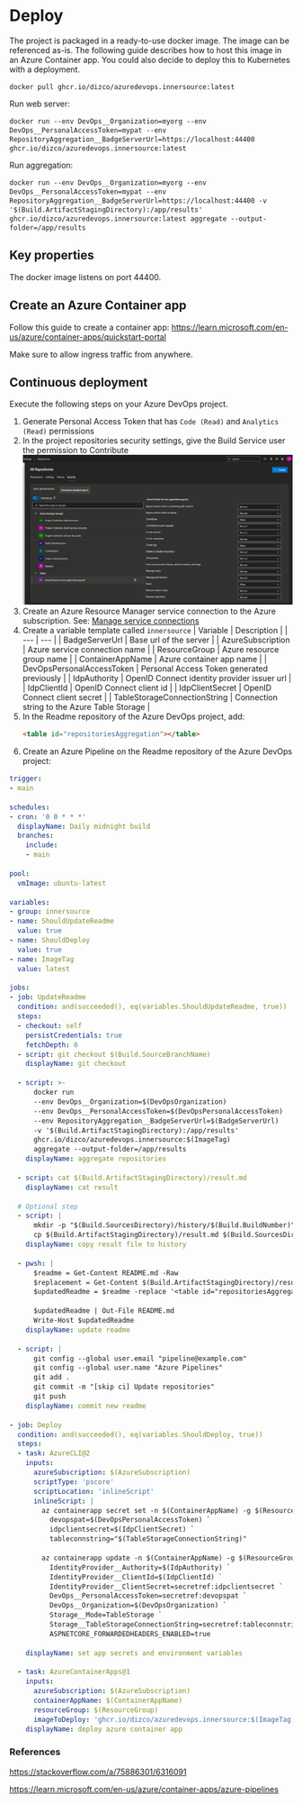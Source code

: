 # Deploy

The project is packaged in a ready-to-use docker image. The image can be referenced as-is. The following guide describes how to host this image in an Azure Container app. You could also decide to deploy this to Kubernetes with a deployment.

```shell
docker pull ghcr.io/dizco/azuredevops.innersource:latest
```

Run web server:
```shell
docker run --env DevOps__Organization=myorg --env DevOps__PersonalAccessToken=mypat --env RepositoryAggregation__BadgeServerUrl=https://localhost:44400 ghcr.io/dizco/azuredevops.innersource:latest
```

Run aggregation:
```shell
docker run --env DevOps__Organization=myorg --env DevOps__PersonalAccessToken=mypat --env RepositoryAggregation__BadgeServerUrl=https://localhost:44400 -v '$(Build.ArtifactStagingDirectory):/app/results' ghcr.io/dizco/azuredevops.innersource:latest aggregate --output-folder=/app/results
```

## Key properties
The docker image listens on port 44400.

## Create an Azure Container app
Follow this guide to create a container app: https://learn.microsoft.com/en-us/azure/container-apps/quickstart-portal

Make sure to allow ingress traffic from anywhere.

## Continuous deployment

Execute the following steps on your Azure DevOps project.

1. Generate Personal Access Token that has `Code (Read)` and `Analytics (Read)` permissions
1. In the project repositories security settings, give the Build Service user the permission to Contribute
   ![Build service permissions](build-service-permissions.jpg)
1. Create an Azure Resource Manager service connection to the Azure subscription. See: [Manage service connections](https://learn.microsoft.com/en-us/azure/devops/pipelines/library/service-endpoints?view=azure-devops&tabs=yaml)
1. Create a variable template called `innersource`
   | Variable | Description |
   | --- | --- |
   | BadgeServerUrl | Base url of the server |
   | AzureSubscription | Azure service connection name |
   | ResourceGroup | Azure resource group name |
   | ContainerAppName | Azure container app name |
   | DevOpsPersonalAccessToken | Personal Access Token generated previously |
   | IdpAuthority | OpenID Connect identity provider issuer url |
   | IdpClientId | OpenID Connect client id |
   | IdpClientSecret | OpenID Connect client secret |
   | TableStorageConnectionString | Connection string to the Azure Table Storage |
1. In the Readme repository of the Azure DevOps project, add:
   ```html
   <table id="repositoriesAggregation"></table>
   ```
1. Create an Azure Pipeline on the Readme repository of the Azure DevOps project:
```yaml
trigger:
- main

schedules:
- cron: '0 0 * * *'
  displayName: Daily midnight build
  branches:
    include:
    - main

pool:
  vmImage: ubuntu-latest

variables:
- group: innersource
- name: ShouldUpdateReadme
  value: true
- name: ShouldDeploy
  value: true
- name: ImageTag
  value: latest

jobs:
- job: UpdateReadme
  condition: and(succeeded(), eq(variables.ShouldUpdateReadme, true))
  steps:
  - checkout: self
    persistCredentials: true
    fetchDepth: 0
  - script: git checkout $(Build.SourceBranchName)
    displayName: git checkout
  
  - script: >-
      docker run
      --env DevOps__Organization=$(DevOpsOrganization)
      --env DevOps__PersonalAccessToken=$(DevOpsPersonalAccessToken)
      --env RepositoryAggregation__BadgeServerUrl=$(BadgeServerUrl)
      -v '$(Build.ArtifactStagingDirectory):/app/results' 
      ghcr.io/dizco/azuredevops.innersource:$(ImageTag)
      aggregate --output-folder=/app/results
    displayName: aggregate repositories

  - script: cat $(Build.ArtifactStagingDirectory)/result.md
    displayName: cat result

  # Optional step
  - script: |
      mkdir -p "$(Build.SourcesDirectory)/history/$(Build.BuildNumber)"
      cp $(Build.ArtifactStagingDirectory)/result.md $(Build.SourcesDirectory)/history/$(Build.BuildNumber)/repositories.md
    displayName: copy result file to history

  - pwsh: |
      $readme = Get-Content README.md -Raw
      $replacement = Get-Content $(Build.ArtifactStagingDirectory)/result.md -Raw
      $updatedReadme = $readme -replace '<table id="repositoriesAggregation"(\n|.)*<\/table>', $replacement

      $updatedReadme | Out-File README.md
      Write-Host $updatedReadme
    displayName: update readme

  - script: |
      git config --global user.email "pipeline@example.com"
      git config --global user.name "Azure Pipelines"
      git add .
      git commit -m "[skip ci] Update repositories"
      git push
    displayName: commit new readme

- job: Deploy
  condition: and(succeeded(), eq(variables.ShouldDeploy, true))
  steps:
  - task: AzureCLI@2
    inputs:
      azureSubscription: $(AzureSubscription)
      scriptType: 'pscore'
      scriptLocation: 'inlineScript'
      inlineScript: |
        az containerapp secret set -n $(ContainerAppName) -g $(ResourceGroup) --secrets `
          devopspat=$(DevOpsPersonalAccessToken) `
          idpclientsecret=$(IdpClientSecret) `
          tableconnstring="$(TableStorageConnectionString)"

        az containerapp update -n $(ContainerAppName) -g $(ResourceGroup) --set-env-vars `
          IdentityProvider__Authority=$(IdpAuthority) `
          IdentityProvider__ClientId=$(IdpClientId) `
          IdentityProvider__ClientSecret=secretref:idpclientsecret `
          DevOps__PersonalAccessToken=secretref:devopspat `
          DevOps__Organization=$(DevOpsOrganization) `
          Storage__Mode=TableStorage `
          Storage__TableStorageConnectionString=secretref:tableconnstring `
          ASPNETCORE_FORWARDEDHEADERS_ENABLED=true

    displayName: set app secrets and environment variables
  
  - task: AzureContainerApps@1
    inputs:
      azureSubscription: $(AzureSubscription)
      containerAppName: $(ContainerAppName)
      resourceGroup: $(ResourceGroup)
      imageToDeploy: 'ghcr.io/dizco/azuredevops.innersource:$(ImageTag)'
    displayName: deploy azure container app
```

### References

https://stackoverflow.com/a/75886301/6316091

https://learn.microsoft.com/en-us/azure/container-apps/azure-pipelines